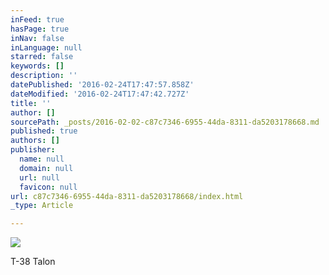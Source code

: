 ```yaml
---
inFeed: true
hasPage: true
inNav: false
inLanguage: null
starred: false
keywords: []
description: ''
datePublished: '2016-02-24T17:47:57.858Z'
dateModified: '2016-02-24T17:47:42.727Z'
title: ''
author: []
sourcePath: _posts/2016-02-02-c87c7346-6955-44da-8311-da5203178668.md
published: true
authors: []
publisher:
  name: null
  domain: null
  url: null
  favicon: null
url: c87c7346-6955-44da-8311-da5203178668/index.html
_type: Article

---
```

![](https://the-grid-user-content.s3-us-west-2.amazonaws.com/e5fe29ca-a5a2-41f8-9abf-c8efdb1afb96.jpg)

T-38 Talon